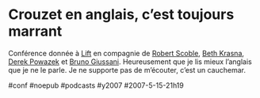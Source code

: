 # Crouzet en anglais, c’est toujours marrant

Conférence donnée à [Lift](http://www.liftconference.com/videos/view/single/41) en compagnie de [Robert Scoble](http://scobleizer.com), [Beth Krasna](http://www.swiss-science.org/html_f/visionmagazine/vmf_54.htm), [Derek Powazek](http://powazek.com/) et [Bruno Giussani](http://www.lunchoverip.com/). Heureusement que je lis mieux l’anglais que je ne le parle. Je ne supporte pas de m’écouter, c’est un cauchemar.



#conf #noepub #podcasts #y2007 #2007-5-15-21h19

